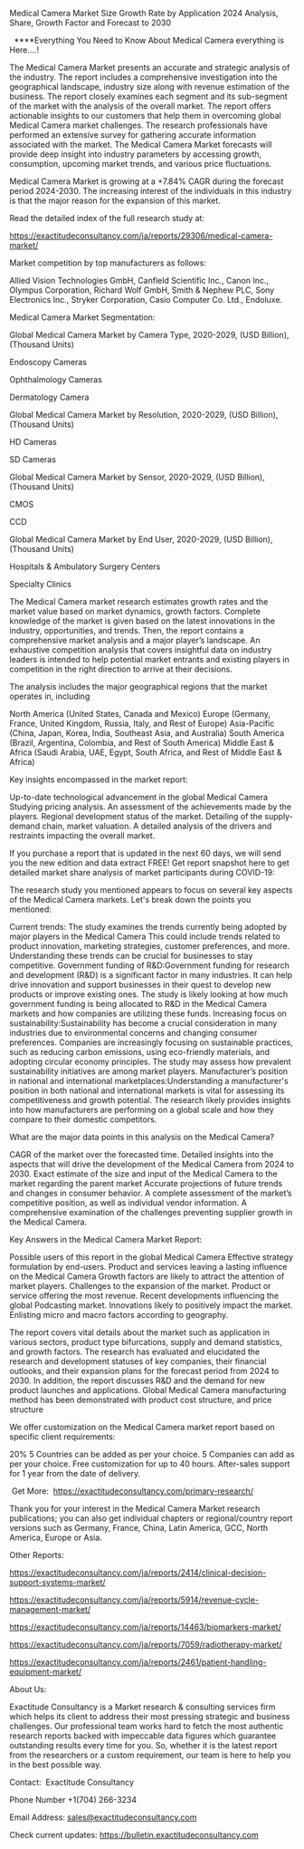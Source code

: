 Medical Camera Market Size Growth Rate by Application 2024 Analysis, Share, Growth Factor and Forecast to 2030

  ****Everything You Need to Know About Medical Camera everything is Here....!

The Medical Camera Market presents an accurate and strategic analysis of the industry. The report includes a comprehensive investigation into the geographical landscape, industry size along with revenue estimation of the business. The report closely examines each segment and its sub-segment of the market with the analysis of the overall market. The report offers actionable insights to our customers that help them in overcoming global Medical Camera market challenges. The research professionals have performed an extensive survey for gathering accurate information associated with the market. The Medical Camera Market forecasts will provide deep insight into industry parameters by accessing growth, consumption, upcoming market trends, and various price fluctuations.

Medical Camera Market is growing at a +7.84% CAGR during the forecast period 2024-2030. The increasing interest of the individuals in this industry is that the major reason for the expansion of this market.

Read the detailed index of the full research study at:

https://exactitudeconsultancy.com/ja/reports/29306/medical-camera-market/

Market competition by top manufacturers as follows:

Allied Vision Technologies GmbH, Canfield Scientific Inc., Canon Inc., Olympus Corporation, Richard Wolf GmbH, Smith & Nephew PLC, Sony Electronics Inc., Stryker Corporation, Casio Computer Co. Ltd., Endoluxe.

Medical Camera Market Segmentation:

Global Medical Camera Market by Camera Type, 2020-2029, (USD Billion), (Thousand Units)

Endoscopy Cameras

Ophthalmology Cameras

Dermatology Camera

Global Medical Camera Market by Resolution, 2020-2029, (USD Billion), (Thousand Units)

HD Cameras

SD Cameras

Global Medical Camera Market by Sensor, 2020-2029, (USD Billion), (Thousand Units)

CMOS

CCD

Global Medical Camera Market by End User, 2020-2029, (USD Billion), (Thousand Units)

Hospitals & Ambulatory Surgery Centers

Specialty Clinics

The Medical Camera market research estimates growth rates and the market value based on market dynamics, growth factors. Complete knowledge of the market is given based on the latest innovations in the industry, opportunities, and trends. Then, the report contains a comprehensive market analysis and a major player’s landscape. An exhaustive competition analysis that covers insightful data on industry leaders is intended to help potential market entrants and existing players in competition in the right direction to arrive at their decisions.

The analysis includes the major geographical regions that the market operates in, including

North America (United States, Canada and Mexico)
Europe (Germany, France, United Kingdom, Russia, Italy, and Rest of Europe)
Asia-Pacific (China, Japan, Korea, India, Southeast Asia, and Australia)
South America (Brazil, Argentina, Colombia, and Rest of South America)
Middle East & Africa (Saudi Arabia, UAE, Egypt, South Africa, and Rest of Middle East & Africa)

Key insights encompassed in the market report:

Up-to-date technological advancement in the global Medical Camera
Studying pricing analysis.
An assessment of the achievements made by the players.
Regional development status of the market.
Detailing of the supply-demand chain, market valuation.
A detailed analysis of the drivers and restraints impacting the overall market.

If you purchase a report that is updated in the next 60 days, we will send you the new edition and data extract FREE! Get report snapshot here to get detailed market share analysis of market participants during COVID-19:

The research study you mentioned appears to focus on several key aspects of the Medical Camera markets. Let's break down the points you mentioned:

Current trends: The study examines the trends currently being adopted by major players in the Medical Camera This could include trends related to product innovation, marketing strategies, customer preferences, and more. Understanding these trends can be crucial for businesses to stay competitive.
Government funding of R&D:Government funding for research and development (R&D) is a significant factor in many industries. It can help drive innovation and support businesses in their quest to develop new products or improve existing ones. The study is likely looking at how much government funding is being allocated to R&D in the Medical Camera markets and how companies are utilizing these funds.
Increasing focus on sustainability:Sustainability has become a crucial consideration in many industries due to environmental concerns and changing consumer preferences. Companies are increasingly focusing on sustainable practices, such as reducing carbon emissions, using eco-friendly materials, and adopting circular economy principles. The study may assess how prevalent sustainability initiatives are among market players.
Manufacturer’s position in national and international marketplaces:Understanding a manufacturer's position in both national and international markets is vital for assessing its competitiveness and growth potential. The research likely provides insights into how manufacturers are performing on a global scale and how they compare to their domestic competitors.

What are the major data points in this analysis on the Medical Camera?

CAGR of the market over the forecasted time.
Detailed insights into the aspects that will drive the development of the Medical Camera from 2024 to 2030.
Exact estimate of the size and input of the Medical Camera to the market regarding the parent market
Accurate projections of future trends and changes in consumer behavior. A complete assessment of the market’s competitive position, as well as individual vendor information.
A comprehensive examination of the challenges preventing supplier growth in the Medical Camera.

Key Answers in the Medical Camera Market Report:

Possible users of this report in the global Medical Camera
Effective strategy formulation by end-users.
Product and services leaving a lasting influence on the Medical Camera
Growth factors are likely to attract the attention of market players.
Challenges to the expansion of the market.
Product or service offering the most revenue.
Recent developments influencing the global Podcasting market.
Innovations likely to positively impact the market.
Enlisting micro and macro factors according to geography.

The report covers vital details about the market such as application in various sectors, product type bifurcations, supply and demand statistics, and growth factors. The research has evaluated and elucidated the research and development statuses of key companies, their financial outlooks, and their expansion plans for the forecast period from 2024 to 2030. In addition, the report discusses R&D and the demand for new product launches and applications. Global Medical Camera manufacturing method has been demonstrated with product cost structure, and price structure

We offer customization on the Medical Camera market report based on specific client requirements:

20%
5 Countries can be added as per your choice.
5 Companies can add as per your choice.
Free customization for up to 40 hours.
After-sales support for 1 year from the date of delivery.

 Get More:  https://exactitudeconsultancy.com/primary-research/

Thank you for your interest in the Medical Camera Market research publications; you can also get individual chapters or regional/country report versions such as Germany, France, China, Latin America, GCC, North America, Europe or Asia.

Other Reports:

https://exactitudeconsultancy.com/ja/reports/2414/clinical-decision-support-systems-market/

https://exactitudeconsultancy.com/ja/reports/5914/revenue-cycle-management-market/

https://exactitudeconsultancy.com/ja/reports/14463/biomarkers-market/

https://exactitudeconsultancy.com/ja/reports/7059/radiotherapy-market/

https://exactitudeconsultancy.com/ja/reports/2461/patient-handling-equipment-market/

About Us:

Exactitude Consultancy is a Market research & consulting services firm which helps its client to address their most pressing strategic and business challenges. Our professional team works hard to fetch the most authentic research reports backed with impeccable data figures which guarantee outstanding results every time for you. So, whether it is the latest report from the researchers or a custom requirement, our team is here to help you in the best possible way.

Contact:  Exactitude Consultancy

Phone Number +1(704) 266-3234

Email Address: sales@exactitudeconsultancy.com

Check current updates: https://bulletin.exactitudeconsultancy.com
